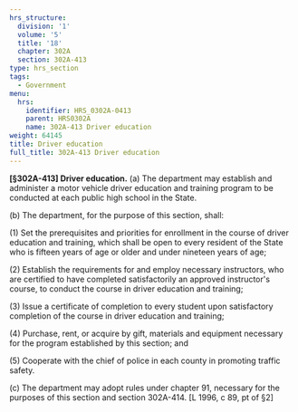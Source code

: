 ```yaml
---
hrs_structure:
  division: '1'
  volume: '5'
  title: '18'
  chapter: 302A
  section: 302A-413
type: hrs_section
tags:
  - Government
menu:
  hrs:
    identifier: HRS_0302A-0413
    parent: HRS0302A
    name: 302A-413 Driver education
weight: 64145
title: Driver education
full_title: 302A-413 Driver education
---
```

**[§302A-413] Driver education.** (a) The department may establish and administer a motor vehicle driver education and training program to be conducted at each public high school in the State.

(b) The department, for the purpose of this section, shall:

(1) Set the prerequisites and priorities for enrollment in the course of driver education and training, which shall be open to every resident of the State who is fifteen years of age or older and under nineteen years of age;

(2) Establish the requirements for and employ necessary instructors, who are certified to have completed satisfactorily an approved instructor's course, to conduct the course in driver education and training;

(3) Issue a certificate of completion to every student upon satisfactory completion of the course in driver education and training;

(4) Purchase, rent, or acquire by gift, materials and equipment necessary for the program established by this section; and

(5) Cooperate with the chief of police in each county in promoting traffic safety.

(c) The department may adopt rules under chapter 91, necessary for the purposes of this section and section 302A-414\. [L 1996, c 89, pt of §2]